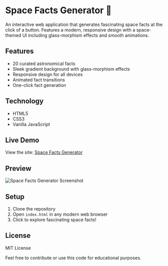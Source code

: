 # Space Facts Generator 🌟

An interactive web application that generates fascinating space facts at the click of a button. Features a modern, responsive design with a space-themed UI including glass-morphism effects and smooth animations.

## Features
- 20 curated astronomical facts
- Sleek gradient background with glass-morphism effects
- Responsive design for all devices
- Animated fact transitions
- One-click fact generation

## Technology
- HTML5
- CSS3
- Vanilla JavaScript

## Live Demo
View the site: [Space Facts Generator](YOUR-GITHUB-PAGES-URL)

## Preview
![Space Facts Generator Screenshot](path-to-screenshot.png)

## Setup
1. Clone the repository
2. Open `index.html` in any modern web browser
3. Click to explore fascinating space facts!

## License
MIT License

Feel free to contribute or use this code for educational purposes.
